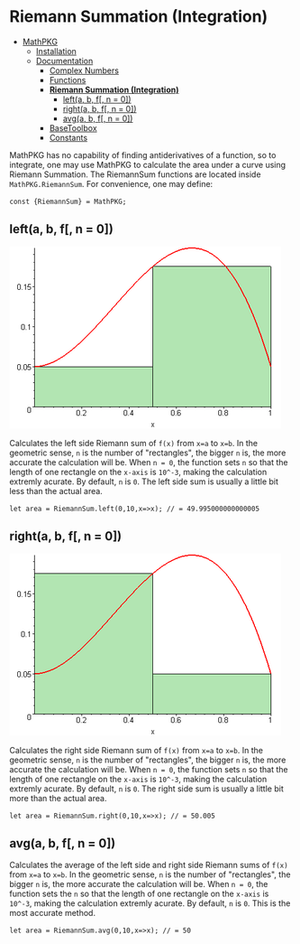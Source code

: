 # Riemann Summation (Integration)

+ [MathPKG](../README.md)
    + [Installation](../README.md#installation)
    + [Documentation](./README.md)
        + [Complex Numbers](./Complex.md)
        + [Functions](./Functions.md)
        + [**Riemann Summation (Integration)**](#riemann-summation-integration)
            + [left(a, b, f[, n = 0])](#lefta-b-f-n--0)
            + [right(a, b, f[, n = 0])](#righta-b-f-n--0)
            + [avg(a, b, f[, n = 0])](#avga-b-f-n--0)
        + [BaseToolbox](./BaseToolbox.md)
        + [Constants](./Constants.md)

MathPKG has no capability of finding antiderivatives of a function, so to integrate, one may use MathPKG to calculate the area under a curve using Riemann Summation.
The RiemannSum functions are located inside ``MathPKG.RiemannSum``. For convenience, one may define:
```
const {RiemannSum} = MathPKG;
```

## left(a, b, f[, n = 0])

![Left Riemann Sum](../media/left.gif)

Calculates the left side Riemann sum of `f(x)` from `x=a` to `x=b`. In the geometric sense, `n` is the number of "rectangles", the bigger `n` is, the more accurate the calculation will be. When `n = 0`, the function sets `n` so that the length of one rectangle on the `x-axis` is `10^-3`, making the calculation extremly acurate. By default, `n` is `0`. The left side sum is usually a little bit less than the actual area.
```
let area = RiemannSum.left(0,10,x=>x); // = 49.995000000000005
```

## right(a, b, f[, n = 0])

![Right Riemann Sum](../media/right.gif)

Calculates the right side Riemann sum of `f(x)` from `x=a` to `x=b`. In the geometric sense, `n` is the number of "rectangles", the bigger `n` is, the more accurate the calculation will be. When `n = 0`, the function sets `n` so that the length of one rectangle on the `x-axis` is `10^-3`, making the calculation extremly acurate. By default, `n` is `0`. The right side sum is usually a little bit more than the actual area.
```
let area = RiemannSum.right(0,10,x=>x); // = 50.005
```

## avg(a, b, f[, n = 0])
Calculates the average of the left side and right side Riemann sums of `f(x)` from `x=a` to `x=b`. In the geometric sense, `n` is the number of "rectangles", the bigger `n` is, the more accurate the calculation will be. When `n = 0`, the function sets the `n` so that the length of one rectangle on the `x-axis` is `10^-3`, making the calculation extremly acurate. By default, `n` is `0`. This is the most accurate method.
```
let area = RiemannSum.avg(0,10,x=>x); // = 50
```